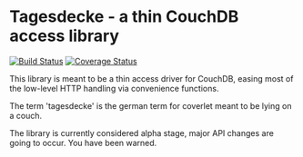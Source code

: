 # Tagesdecke - a thin CouchDB access library

[![Build Status](https://travis-ci.org/Prakti/tagesdecke.svg?branch=master)](https://travis-ci.org/Prakti/tagesdecke)
[![Coverage Status](https://img.shields.io/coveralls/Prakti/tagesdecke.svg)](https://coveralls.io/r/Prakti/tagesdecke?branch=master)

This library is meant to be a thin access driver for CouchDB, easing most of
the low-level HTTP handling via convenience functions.

The term 'tagesdecke' is the german term for coverlet meant to be lying on a
couch.

The library is currently considered alpha stage, major API changes are going
to occur. You have been warned.
